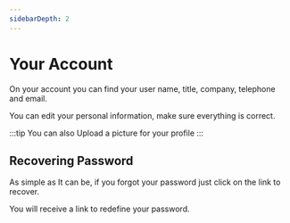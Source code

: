 ```yaml
---
sidebarDepth: 2
---
```


# Your Account

On your account you can find your user name, title, company, telephone and email.

You can edit your personal information, make sure everything is correct.

<template>
    <br>
    <v-card>
        <br>
            <center>
            <img src="./Resources/Account/Account01.png">
            </center>
        <br>
    </v-card>
</template>

:::tip
You can also Upload a picture for your profile
:::

## Recovering Password

As simple as It can be, if you forgot your password just click on the link to recover.

You will receive a link to redefine your password.

<template>
    <br>
    <v-card>
        <br>
            <center>
            <img src="./Resources/Account/Account02-password.png">
            </center>
        <br>
    </v-card>
</template>